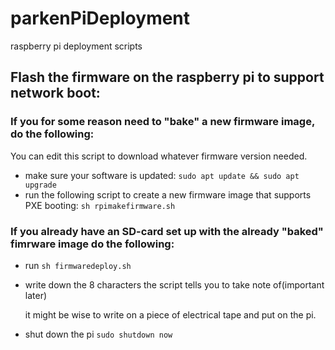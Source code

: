 # parkenPiDeployment
raspberry pi deployment scripts

## Flash the firmware on the raspberry pi to support network boot:

### If you for some reason need to "bake" a new firmware image, do the following:

You can edit this script to download whatever firmware version needed.

- make sure your software is updated: `sudo apt update && sudo apt upgrade`
- run the following script to create a new firmware image that supports PXE booting: `sh rpimakefirmware.sh`

### If you already have an SD-card set up with the already "baked" fimrware image do the following:

- run `sh firmwaredeploy.sh`
- write down the 8 characters the script tells you to take note of(important later)

  it might be wise to write on a piece of electrical tape and put on the pi.
- shut down the pi `sudo shutdown now`
